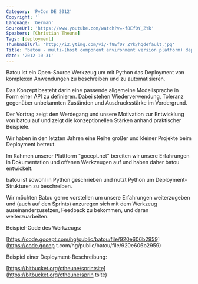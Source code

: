 ```yaml
---
Category: 'PyCon DE 2012'
Copyright: ''
Language: 'German'
SourceUrl: 'https://www.youtube.com/watch?v=-f8Ef0Y_ZYk'
Speakers: [Christian Theune]
Tags: [deployment]
ThumbnailUrl: 'http://i2.ytimg.com/vi/-f8Ef0Y_ZYk/hqdefault.jpg'
Title: 'batou - multi-(host component environment version platform) deployment '
date: '2012-10-31'
---
```

Batou ist ein Open-Source Werkzeug um mit Python das Deployment von komplexen
Anwendungen zu beschreiben und zu automatisieren.

Das Konzept besteht darin eine passende allgemeine Modellsprache in Form einer
API zu definieren. Dabei stehen Wiederverwendung, Toleranz gegenüber
unbekannten Zuständen und Ausdrucksstärke im Vordergrund.

Der Vortrag zeigt den Werdegang und unsere Motivation zur Entwicklung von
batou auf und zeigt die konzeptionellen Stärken anhand praktischer Beispiele.

Wir haben in den letzten Jahren eine Reihe großer und kleiner Projekte beim
Deployment betreut.

Im Rahmen unserer Plattform "gocept.net" bereiten wir unsere Erfahrungen in
Dokumentation und offenen Werkzeugen auf und haben daher batou entwickelt.

batou ist sowohl in Python geschrieben und nutzt Python um Deployment-
Strukturen zu beschreiben.

Wir möchten Batou gerne vorstellen um unsere Erfahrungen weiterzugeben und
(auch auf den Sprints) anzuregen sich mit dem Werkzeug auseinanderzusetzen,
Feedback zu bekommen, und daran weiterzuarbeiten.

Beispiel-Code des Werkzeugs:

[https://code.gocept.com/hg/public/batou/file/920e606b2959](https://code.gocep
t.com/hg/public/batou/file/920e606b2959)

Beispiel einer Deployment-Beschreibung:

[https://bitbucket.org/ctheune/sprintsite](https://bitbucket.org/ctheune/sprin
tsite)
